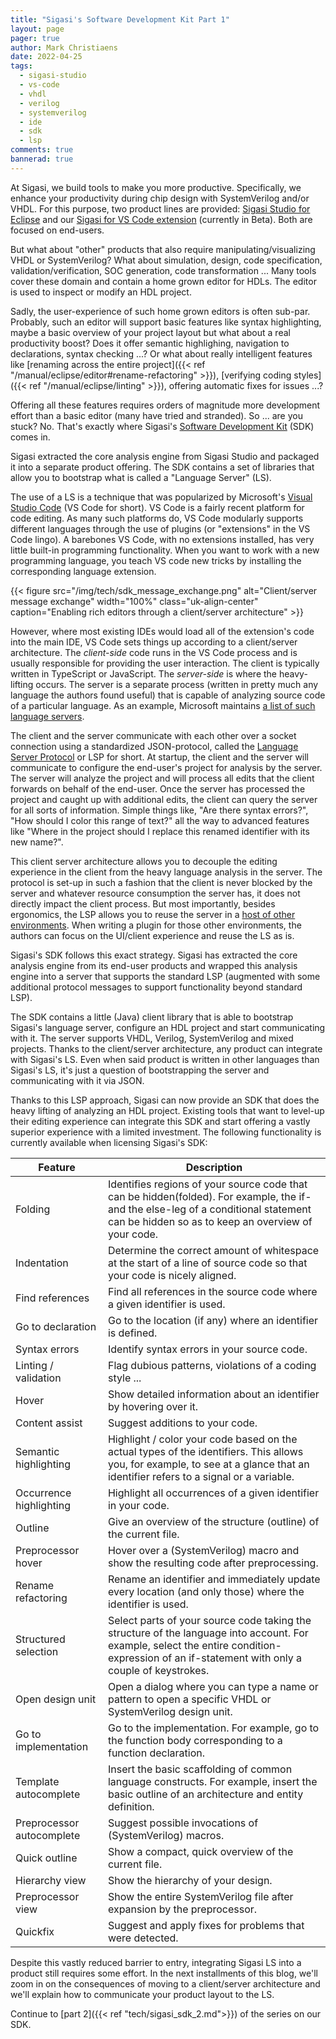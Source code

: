 ```yaml
---                                                                            
title: "Sigasi's Software Development Kit Part 1" 
layout: page  
pager: true 
author: Mark Christiaens
date: 2022-04-25
tags:  
  - sigasi-studio 
  - vs-code
  - vhdl
  - verilog
  - systemverilog
  - ide
  - sdk
  - lsp
comments: true 
bannerad: true 
--- 
```


At Sigasi, we build tools to make you more productive.  Specifically, we enhance your productivity during chip design with SystemVerilog and/or VHDL.  For this purpose, two product lines are provided: [Sigasi Studio for Eclipse](https://www.sigasi.com/products/) and our [Sigasi for VS Code extension](https://www.sigasi.com/vscode/) (currently in Beta).  Both are focused on end-users.  

But what about "other" products that also require manipulating/visualizing VHDL or SystemVerilog?  What about simulation, design, code specification, validation/verification, SOC generation, code transformation ...  Many tools cover these domain and contain a home grown editor for HDLs.  The editor is used to inspect or modify an HDL project.  

Sadly, the user-experience of such home grown editors is often sub-par.
Probably, such an editor will support basic features like syntax highlighting, maybe a basic overview of your project layout but what about a real productivity boost?  Does it offer semantic highlighing, navigation to declarations, syntax checking ...?  Or what about really intelligent features like [renaming across the entire project]({{< ref "/manual/eclipse/editor#rename-refactoring" >}}), [verifying coding styles]({{< ref "/manual/eclipse/linting" >}}), offering automatic fixes for issues ...?  

Offering all these features requires orders of magnitude more development effort than a basic editor (many have tried and stranded).  So ... are you stuck?  No.  That's exactly where Sigasi's [Software Development Kit](https://www.sigasi.com/sdk/) (SDK) comes in.  

Sigasi extracted the core analysis engine from Sigasi Studio and packaged it into a separate product offering.  The SDK contains a set of libraries that allow you to bootstrap what is called a "Language Server" (LS).  

The use of a LS is a technique that was popularized by Microsoft's [Visual Studio Code](https://code.visualstudio.com/) (VS Code for short).  VS Code is a fairly recent platform for code editing.  As many such platforms do, VS Code modularly supports different languages through the use of plugins (or "extensions" in the VS Code lingo).  A barebones VS Code, with no extensions installed, has very little built-in programming functionality.  When you want to work with a new programming language, you teach VS code new tricks by installing the corresponding language extension.  

{{< figure src="/img/tech/sdk_message_exchange.png" alt="Client/server message exchange" width="100%" class="uk-align-center" caption="Enabling rich editors through a client/server architecture" >}}

However, where most existing IDEs would load all of the extension's code into the main IDE, VS Code sets things up according to a client/server architecture.  The _client-side_ code runs in the VS Code process and is usually responsible for providing the user interaction.  The client is typically written in TypeScript or JavaScript.  The _server-side_ is where the heavy-lifting occurs.  The server is a separate process (written in pretty much any language the authors found useful) that is capable of analyzing source code of a particular language.  As an example, Microsoft maintains [a list of such language servers](https://microsoft.github.io/language-server-protocol/implementors/servers/).  

The client and the server communicate with each other over a socket connection using a standardized JSON-protocol, called the [Language Server Protocol](https://microsoft.github.io/language-server-protocol/) or LSP for short.  At startup, the client and the server will communicate to configure the end-user's project for analysis by the server.  The server will analyze the project and will process all edits that the client forwards on behalf of the end-user.  Once the server has processed the project and caught up with additional edits, the client can query the server for all sorts of information.  Simple things like, "Are there syntax errors?", "How should I color this range of text?" all the way to advanced features like "Where in the project should I replace this renamed identifier with its new name?".

This client server architecture allows you to decouple the editing experience in the client from the heavy language analysis in the server.  The protocol is set-up in such a fashion that the client is never blocked by the server and whatever resource consumption the server has, it does not directly impact the client process.  But most importantly, besides ergonomics, the LSP allows you to reuse the server in a [host of other environments](https://microsoft.github.io/language-server-protocol/implementors/tools/).  When writing a plugin for those other environments, the authors can focus on the UI/client experience and reuse the LS as is.

Sigasi's SDK follows this exact strategy.  Sigasi has extracted the core analysis engine from its end-user products and wrapped this analysis engine into a server that supports the standard LSP (augmented with some additional protocol messages to support functionality beyond standard LSP).  

The SDK contains a little (Java) client library that is able to bootstrap Sigasi's language server, configure an HDL project and start communicating with it.  The server supports VHDL, Verilog, SystemVerilog and mixed projects.  Thanks to the client/server architecture, any product can integrate with Sigasi's LS. Even when said product is written in other languages than Sigasi's LS, it's just a question of bootstrapping the server and communicating with it via JSON.

Thanks to this LSP approach, Sigasi can now provide an SDK that does the heavy lifting of analyzing an HDL project.  Existing tools that want to level-up their editing experience can integrate this SDK and start offering a vastly superior experience with a limited investment.  The following functionality is currently available when licensing Sigasi's SDK:

| Feature                   | Description                                                                                                                                                                                   |
| ------------------------- | --------------------------------------------------------------------------------------------------------------------------------------------------------------------------------------------- |
| Folding                   | Identifies regions of your source code that can be hidden(folded).  For example, the if- and the else-leg of a conditional statement can be hidden so as to keep an overview of your code.    |
| Indentation               | Determine the correct amount of whitespace at the start of a line of source code so that your code is nicely aligned.                                                                         |
| Find references           | Find all references in the source code where a given identifier is used.                                                                                                                      |
| Go to declaration         | Go to the location (if any) where an identifier is defined.                                                                                                                                   |
| Syntax errors             | Identify syntax errors in your source code.                                                                                                                                                   |
| Linting / validation      | Flag dubious patterns, violations of a coding style ...                                                                                                                                       |
| Hover                     | Show detailed information about an identifier by hovering over it.                                                                                                                            |
| Content assist            | Suggest additions to your code.                                                                                                                                                               |
| Semantic highlighting     | Highlight / color your code based on the actual types of the identifiers.  This allows you, for example, to see at a glance that an identifier refers to a signal or a variable.              |
| Occurrence highlighting   | Highlight all occurrences of a given identifier in your code.                                                                                                                                 |
| Outline                   | Give an overview of the structure (outline) of the current file.                                                                                                                              |
| Preprocessor hover        | Hover over a (SystemVerilog) macro and show the resulting code after preprocessing.                                                                                                           |
| Rename refactoring        | Rename an identifier and immediately update every location (and only those) where the identifier is used.                                                                                     |
| Structured selection      | Select parts of your source code taking the structure of the language into account.  For example, select the entire condition-expression of an if-statement with only a couple of keystrokes. |
| Open design unit          | Open a dialog where you can type a name or pattern to open a specific VHDL or SystemVerilog design unit.                                                                                      |
| Go to implementation      | Go to the implementation.  For example, go to the function body corresponding to a function declaration.                                                                                      |
| Template autocomplete     | Insert the basic scaffolding of common language constructs.  For example, insert the basic outline of an architecture and entity definition.                                                  |
| Preprocessor autocomplete | Suggest possible invocations of (SystemVerilog) macros.                                                                                                                                       |
| Quick outline             | Show a compact, quick overview of the current file.                                                                                                                                           |
| Hierarchy view            | Show the hierarchy of your design.                                                                                                                                                            |
| Preprocessor view         | Show the entire SystemVerilog file after expansion by the preprocessor.                                                                                                                       |
| Quickfix                  | Suggest and apply fixes for problems that were detected.                                                                                                                                      |

Despite this vastly reduced barrier to entry, integrating Sigasi LS into a product still requires some effort.  In the next installments of this blog, we'll zoom in on the consequences of moving to a client/server architecture and we'll explain how to communicate your product layout to the LS.

Continue to [part 2]({{< ref "tech/sigasi_sdk_2.md">}}) of the series on our SDK.
